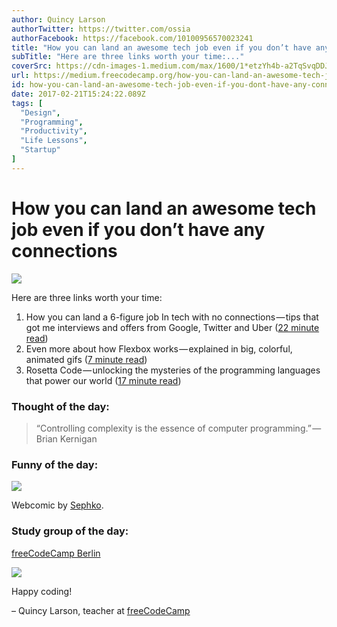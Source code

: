 ```yaml
---
author: Quincy Larson
authorTwitter: https://twitter.com/ossia
authorFacebook: https://facebook.com/10100956570023241
title: "How you can land an awesome tech job even if you don’t have any connections"
subTitle: "Here are three links worth your time:..."
coverSrc: https://cdn-images-1.medium.com/max/1600/1*etzYh4b-a2TqSvqDDJ1Yqg.png
url: https://medium.freecodecamp.org/how-you-can-land-an-awesome-tech-job-even-if-you-dont-have-any-connections-d57cf7470885
id: how-you-can-land-an-awesome-tech-job-even-if-you-dont-have-any-connections-d57cf7470885
date: 2017-02-21T15:24:22.089Z
tags: [
  "Design",
  "Programming",
  "Productivity",
  "Life Lessons",
  "Startup"
]
---
```

# How you can land an awesome tech job even if you don’t have any connections



![](https://cdn-images-1.medium.com/max/1600/1*etzYh4b-a2TqSvqDDJ1Yqg.png)



Here are three links worth your time:

1.  How you can land a 6-figure job In tech with no connections — tips that got me interviews and offers from Google, Twitter and Uber ([22 minute read](http://bit.ly/2kV6EWA))
2.  Even more about how Flexbox works — explained in big, colorful, animated gifs ([7 minute read](http://bit.ly/2kHOhcO))
3.  Rosetta Code — unlocking the mysteries of the programming languages that power our world ([17 minute read](http://bit.ly/2m4aMsv))

### Thought of the day:

> “Controlling complexity is the essence of computer programming.” — Brian Kernigan

### Funny of the day:



![](https://cdn-images-1.medium.com/max/1600/1*yYn9W22shmfFSQOLdqDsyA.jpeg)



Webcomic by [Sephko](http://bit.ly/2kSQqNI).

### Study group of the day:

[freeCodeCamp Berlin](http://bit.ly/2kSOViK)



![](https://cdn-images-1.medium.com/max/1600/1*3opmFPxeUqY_kkYE8jAMEA.jpeg)



Happy coding!

– Quincy Larson, teacher at [freeCodeCamp](http://bit.ly/2j7Q1dN)








